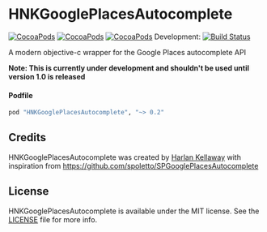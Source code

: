 # HNKGooglePlacesAutocomplete

[![CocoaPods](https://img.shields.io/cocoapods/v/HNKGooglePlacesAutocomplete.svg)](http://cocoapods.org/pods/HNKGooglePlacesAutocomplete)
[![CocoaPods](https://img.shields.io/cocoapods/l/HNKGooglePlacesAutocomplete.svg)](https://raw.githubusercontent.com/hkellaway/HNKGooglePlacesAutocomplete/master/LICENSE)
[![CocoaPods](https://img.shields.io/cocoapods/p/HNKGooglePlacesAutocomplete.svg)](http://cocoapods.org/pods/HNKGooglePlacesAutocomplete)
Development: [![Build Status](https://travis-ci.org/hkellaway/HNKGooglePlacesAutocomplete.svg?branch=develop)](https://travis-ci.org/hkellaway/HNKGooglePlacesAutocomplete)

A modern objective-c wrapper for the Google Places autocomplete API

**Note: This is currently under development and shouldn't be used until version 1.0 is released**

#### Podfile

```ruby
pod "HNKGooglePlacesAutocomplete", "~> 0.2"
```

## Credits

HNKGooglePlacesAutocomplete was created by [Harlan Kellaway](http://harlankellaway.com) with inspiration from https://github.com/spoletto/SPGooglePlacesAutocomplete

## License

HNKGooglePlacesAutocomplete is available under the MIT license. See the [LICENSE](https://raw.githubusercontent.com/hkellaway/HNKGooglePlacesAutocomplete/master/LICENSE) file for more info.
